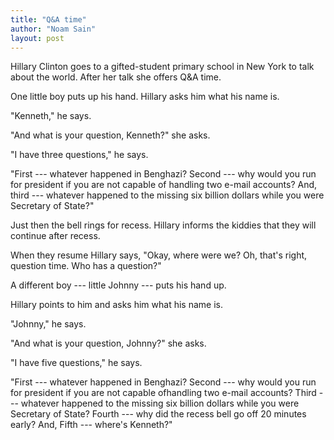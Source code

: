 ```yaml
---
title: "Q&A time"
author: "Noam Sain"
layout: post
---
```


Hillary Clinton goes to a gifted-student primary school in New York to talk about the world. After her talk she offers Q&amp;A time.

One little boy puts up his hand. Hillary asks him what his name is.

"Kenneth," he says.

"And what is your question, Kenneth?" she asks.

"I have three questions," he says.

"First --- whatever happened in Benghazi? Second --- why would you run for president if you are not capable of handling two e-mail accounts? And, third --- whatever happened to the missing six billion dollars while you were Secretary of State?"

Just then the bell rings for recess. Hillary informs the kiddies that they will continue after recess.

When they resume Hillary says, "Okay, where were we? Oh, that's right, question time. Who has a question?"

A different boy --- little Johnny --- puts his hand up.

Hillary points to him and asks him what his name is.

"Johnny," he says.

"And what is your question, Johnny?" she asks.

"I have five questions," he says.

"First --- whatever happened in Benghazi? Second --- why would you run for president if you are not capable ofhandling two e-mail accounts? Third --- whatever happened to the missing six billion dollars while you were Secretary of State? Fourth --- why did the recess bell go off 20 minutes early? And, Fifth --- where's Kenneth?"
